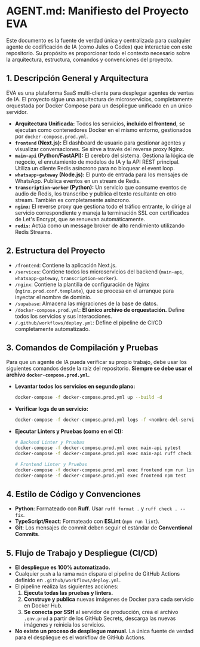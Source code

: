 # AGENT.md: Manifiesto del Proyecto EVA

Este documento es la fuente de verdad única y centralizada para cualquier agente de codificación de IA (como Jules o Codex) que interactúe con este repositorio. Su propósito es proporcionar todo el contexto necesario sobre la arquitectura, estructura, comandos y convenciones del proyecto.

## 1. Descripción General y Arquitectura

EVA es una plataforma SaaS multi-cliente para desplegar agentes de ventas de IA. El proyecto sigue una arquitectura de microservicios, completamente orquestada por Docker Compose para un despliegue unificado en un único servidor.

*   **Arquitectura Unificada:** Todos los servicios, **incluido el frontend**, se ejecutan como contenedores Docker en el mismo entorno, gestionados por `docker-compose.prod.yml`.
*   **`frontend` (Next.js):** El dashboard de usuario para gestionar agentes y visualizar conversaciones. Se sirve a través del reverse proxy Nginx.
*   **`main-api` (Python/FastAPI):** El cerebro del sistema. Gestiona la lógica de negocio, el enrutamiento de modelos de IA y la API REST principal. Utiliza un cliente Redis asíncrono para no bloquear el event loop.
*   **`whatsapp-gateway` (Node.js):** El punto de entrada para los mensajes de WhatsApp. Publica eventos en un stream de Redis.
*   **`transcription-worker` (Python):** Un servicio que consume eventos de audio de Redis, los transcribe y publica el texto resultante en otro stream. También es completamente asíncrono.
*   **`nginx`:** El reverse proxy que gestiona todo el tráfico entrante, lo dirige al servicio correspondiente y maneja la terminación SSL con certificados de Let's Encrypt, que se renuevan automáticamente.
*   **`redis`:** Actúa como un message broker de alto rendimiento utilizando Redis Streams.

## 2. Estructura del Proyecto

*   `/frontend`: Contiene la aplicación Next.js.
*   `/services`: Contiene todos los microservicios del backend (`main-api`, `whatsapp-gateway`, `transcription-worker`).
*   `/nginx`: Contiene la plantilla de configuración de Nginx (`nginx.prod.conf.template`), que se procesa en el arranque para inyectar el nombre de dominio.
*   `/supabase`: Almacena las migraciones de la base de datos.
*   `/docker-compose.prod.yml`: **El único archivo de orquestación.** Define todos los servicios y sus interacciones.
*   `/.github/workflows/deploy.yml`: Define el pipeline de CI/CD completamente automatizado.

## 3. Comandos de Compilación y Pruebas

Para que un agente de IA pueda verificar su propio trabajo, debe usar los siguientes comandos desde la raíz del repositorio. **Siempre se debe usar el archivo `docker-compose.prod.yml`.**

*   **Levantar todos los servicios en segundo plano:**
    ```bash
    docker-compose -f docker-compose.prod.yml up --build -d
    ```
*   **Verificar logs de un servicio:**
    ```bash
    docker-compose -f docker-compose.prod.yml logs -f <nombre-del-servicio>
    ```
*   **Ejecutar Linters y Pruebas (como en el CI):**
    ```bash
    # Backend Linter y Pruebas
    docker-compose -f docker-compose.prod.yml exec main-api pytest
    docker-compose -f docker-compose.prod.yml exec main-api ruff check . --fix

    # Frontend Linter y Pruebas
    docker-compose -f docker-compose.prod.yml exec frontend npm run lint
    docker-compose -f docker-compose.prod.yml exec frontend npm test
    ```

## 4. Estilo de Código y Convenciones

*   **Python**: Formateado con **Ruff**. Usar `ruff format .` y `ruff check . --fix`.
*   **TypeScript/React**: Formateado con **ESLint** (`npm run lint`).
*   **Git**: Los mensajes de commit deben seguir el estándar de **Conventional Commits**.

## 5. Flujo de Trabajo y Despliegue (CI/CD)

*   **El despliegue es 100% automatizado.**
*   Cualquier `push` a la rama `main` dispara el pipeline de GitHub Actions definido en `.github/workflows/deploy.yml`.
*   El pipeline realiza las siguientes acciones:
    1.  **Ejecuta todas las pruebas y linters.**
    2.  **Construye y publica** nuevas imágenes de Docker para cada servicio en Docker Hub.
    3.  **Se conecta por SSH** al servidor de producción, crea el archivo `.env.prod` a partir de los GitHub Secrets, descarga las nuevas imágenes y reinicia los servicios.
*   **No existe un proceso de despliegue manual.** La única fuente de verdad para el despliegue es el workflow de GitHub Actions.
